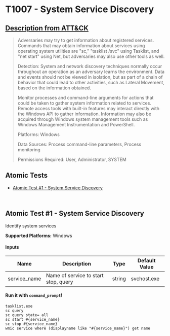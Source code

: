 # T1007 - System Service Discovery
## [Description from ATT&CK](https://attack.mitre.org/wiki/Technique/T1007)
<blockquote>Adversaries may try to get information about registered services. Commands that may obtain information about services using operating system utilities are "sc," "tasklist /svc" using Tasklist, and "net start" using Net, but adversaries may also use other tools as well.

Detection: System and network discovery techniques normally occur throughout an operation as an adversary learns the environment. Data and events should not be viewed in isolation, but as part of a chain of behavior that could lead to other activities, such as Lateral Movement, based on the information obtained.

Monitor processes and command-line arguments for actions that could be taken to gather system information related to services. Remote access tools with built-in features may interact directly with the Windows API to gather information. Information may also be acquired through Windows system management tools such as Windows Management Instrumentation and PowerShell.

Platforms: Windows

Data Sources: Process command-line parameters, Process monitoring

Permissions Required: User, Administrator, SYSTEM</blockquote>

## Atomic Tests

- [Atomic Test #1 - System Service Discovery](#atomic-test-1---system-service-discovery)


<br/>

## Atomic Test #1 - System Service Discovery
Identify system services

**Supported Platforms:** Windows


#### Inputs
| Name | Description | Type | Default Value | 
|------|-------------|------|---------------|
| service_name | Name of service to start stop, query | string | svchost.exe|

#### Run it with `command_prompt`!
```
tasklist.exe
sc query
sc query state= all
sc start #{service_name}
sc stop #{service_name}
wmic service where (displayname like "#{service_name}") get name
```
<br/>
